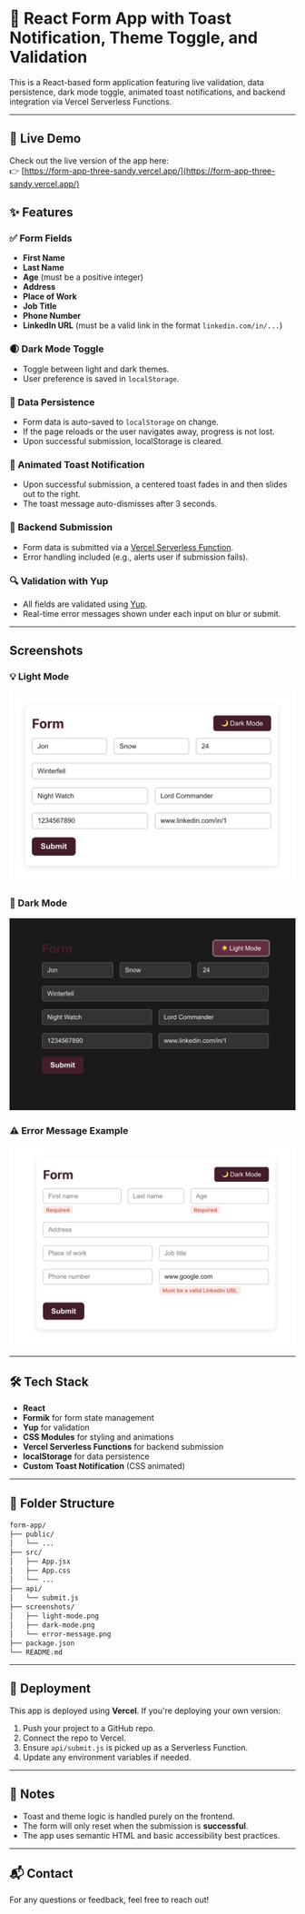 # 📝 React Form App with Toast Notification, Theme Toggle, and Validation

This is a React-based form application featuring live validation, data persistence, dark mode toggle, animated toast notifications, and backend integration via Vercel Serverless Functions.

---

## 🔗 Live Demo

Check out the live version of the app here:  
👉 [https://form-app-three-sandy.vercel.app/](https://form-app-three-sandy.vercel.app/)

## ✨ Features

### ✅ Form Fields

- **First Name**
- **Last Name**
- **Age** (must be a positive integer)
- **Address**
- **Place of Work**
- **Job Title**
- **Phone Number**
- **LinkedIn URL** (must be a valid link in the format `linkedin.com/in/...`)

### 🌒 Dark Mode Toggle

- Toggle between light and dark themes.
- User preference is saved in `localStorage`.

### 📂 Data Persistence

- Form data is auto-saved to `localStorage` on change.
- If the page reloads or the user navigates away, progress is not lost.
- Upon successful submission, localStorage is cleared.

### 🚀 Animated Toast Notification

- Upon successful submission, a centered toast fades in and then slides out to the right.
- The toast message auto-dismisses after 3 seconds.

### 🛄 Backend Submission

- Form data is submitted via a [Vercel Serverless Function](https://vercel.com/docs/functions).
- Error handling included (e.g., alerts user if submission fails).

### 🔍 Validation with Yup

- All fields are validated using [Yup](https://github.com/jquense/yup).
- Real-time error messages shown under each input on blur or submit.

---

## Screenshots

### 💡 Light Mode

![Light Mode](screenshots/light-mode.png)

### 🌙 Dark Mode

![Dark Mode](screenshots/dark-mode.png)

### ⚠️ Error Message Example

![Error Message](screenshots/error-message.png)

---

## 🛠 Tech Stack

- **React**
- **Formik** for form state management
- **Yup** for validation
- **CSS Modules** for styling and animations
- **Vercel Serverless Functions** for backend submission
- **localStorage** for data persistence
- **Custom Toast Notification** (CSS animated)

---

## 📁 Folder Structure

```
form-app/
├── public/
│   └── ...
├── src/
│   ├── App.jsx
│   ├── App.css
│   └── ...
├── api/
│   └── submit.js
├── screenshots/
│   ├── light-mode.png
│   ├── dark-mode.png
│   └── error-message.png
├── package.json
└── README.md
```

---

## 🔄 Deployment

This app is deployed using **Vercel**. If you're deploying your own version:

1. Push your project to a GitHub repo.
2. Connect the repo to Vercel.
3. Ensure `api/submit.js` is picked up as a Serverless Function.
4. Update any environment variables if needed.

---

## 🔐 Notes

- Toast and theme logic is handled purely on the frontend.
- The form will only reset when the submission is **successful**.
- The app uses semantic HTML and basic accessibility best practices.

---

## 📬 Contact

For any questions or feedback, feel free to reach out!
